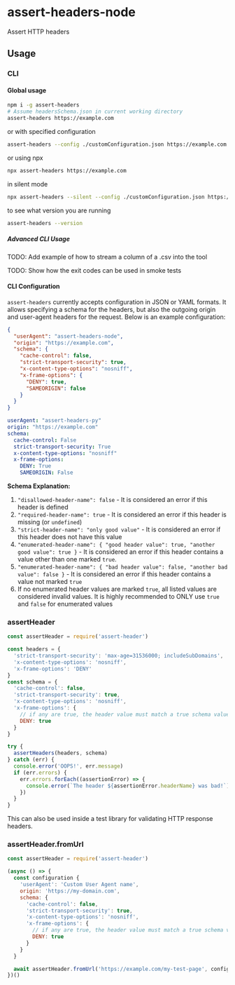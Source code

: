 # assert-headers-node

Assert HTTP headers

## Usage

### CLI

#### Global usage

```bash
npm i -g assert-headers
# Assume headersSchema.json in current working directory
assert-headers https://example.com
```

or with specified configuration

```bash
assert-headers --config ./customConfiguration.json https://example.com
```

or using npx

```bash
npx assert-headers https://example.com
```

in silent mode

```bash
npx assert-headers --silent --config ./customConfiguration.json https://example.com
```

to see what version you are running

```bash
assert-headers --version
```

##### Advanced CLI Usage

TODO: Add example of how to stream a column of a .csv into the tool

TODO: Show how the exit codes can be used in smoke tests

#### CLI Configuration

`assert-headers` currently accepts configuration in JSON or YAML formats. It allows specifying a schema for the headers, but also the outgoing origin and user-agent headers for the request. Below is an example configuration:

```json
{
  "userAgent": "assert-headers-node",
  "origin": "https://example.com",
  "schema": {
    "cache-control": false,
    "strict-transport-security": true,
    "x-content-type-options": "nosniff",
    "x-frame-options": {
      "DENY": true,
      "SAMEORIGIN": false
    }
  }
}
```

```yaml
userAgent: "assert-headers-py"
origin: "https://example.com"
schema:
  cache-control: False
  strict-transport-security: True
  x-content-type-options: "nosniff"
  x-frame-options:
    DENY: True
    SAMEORIGIN: False
```

**Schema Explanation:**

1. `"disallowed-header-name": false` - It is considered an error if this header is defined
1. `"required-header-name": true` - It is considered an error if this header is missing (or `undefined`)
1. `"strict-header-name": "only good value"` - It is considered an error if this header does not have this value
1. `"enumerated-header-name": { "good header value": true, "another good value": true }` - It is considered an error if this header contains a value other than one marked `true`.
1. `"enumerated-header-name": { "bad header value": false, "another bad value": false }` - It is considered an error if this header contains a value not marked `true`
1. If no enumerated header values are marked `true`, all listed values are considered invalid values. It is highly recommended to ONLY use `true` and `false` for enumerated values

### assertHeader

```js
const assertHeader = require('assert-header')

const headers = {
  'strict-transport-security': 'max-age=31536000; includeSubDomains',
  'x-content-type-options': 'nosniff',
  'x-frame-options': 'DENY'
}
const schema = {
  'cache-control': false,
  'strict-transport-security': true,
  'x-content-type-options': 'nosniff',
  'x-frame-options': {
    // if any are true, the header value must match a true schema value
    DENY: true
  }
}

try {
  assertHeaders(headers, schema)
} catch (err) {
  console.error('OOPS!', err.message)
  if (err.errors) {
    err.errors.forEach((assertionError) => {
      console.error(`The header ${assertionError.headerName} was bad!`)
    })
  }
}
```

This can also be used inside a test library for validating HTTP response headers.

### assertHeader.fromUrl

```js
const assertHeader = require('assert-header')

(async () => {
  const configuration {
    'userAgent': 'Custom User Agent name',
    origin: 'https://my-domain.com',
    schema: {
      'cache-control': false,
      'strict-transport-security': true,
      'x-content-type-options': 'nosniff',
      'x-frame-options': {
        // if any are true, the header value must match a true schema value
        DENY: true
      }
    }
  }

  await assertHeader.fromUrl('https://example.com/my-test-page', configuration)
})()
```
